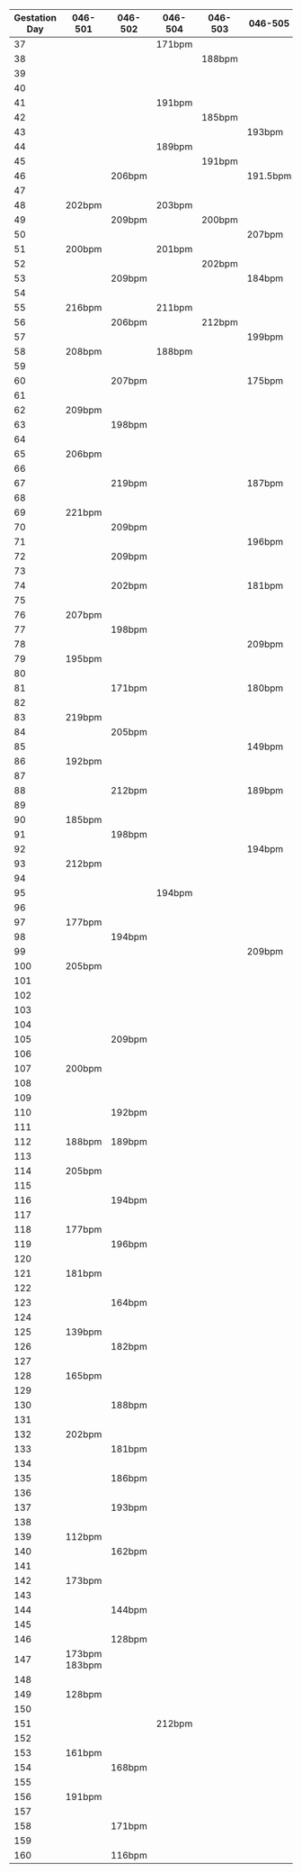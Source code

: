 
| Gestation Day | 046-501 |	046-502 | 046-504 |	046-503 | 046-505 |	046-506 | 046-507 | 046-508 |
| --- | --- | --- | --- | --- | --- | --- | --- | --- |
| 37 | | | 171bpm | | | | | |				
| 38 | | | | 188bpm| | 178bpm | | |	
| 39 |								
| 40 |							
| 41 | | | 191bpm | | | | | |							
| 42 | | | | 185bpm | | 183bpm | | |		
| 43 | | | | | 193bpm | | 183bpm | |	
| 44 | | | 189bpm | | | | | |				
| 45 | | | | 191bpm | | 199bpm | 213bpm | 187bpm |
| 46 | | 206bpm | | | 191.5bpm | | | |			
| 47 | | | | | | | | 200bpm |
| 48 | 202bpm | | 203bpm | | | | | |					
| 49 |	|	209bpm | | 200bpm |	|	202bpm | | |		
| 50 | | | | | 207bpm | 211bpm | |
| 51 | 200bpm |	| 201bpm | | | | | |				
| 52 | | | | 202bpm | | 205bpm | | 199bpm |
| 53 | | 209bpm | | | 184bpm | | 207bpm |	 |
| 54 |								
| 55 | 216bpm |	| 211bpm | | | | | |			
| 56 | | 206bpm | | 212bpm | | | | |				
| 57 | | | | | 199bpm |	206bpm | 226bpm | |	
| 58 | 208bpm | | 188bpm | | | | | |					
| 59 | | | | | | 196bpm | |	225bpm |
| 60 | | 207bpm | | | 175bpm | | 200bpm |
| 61 |								
| 62 | 209bpm| | | | | | | 209bpm |
| 63 | | 198bpm | | | | 178bpm| | |		
| 64 |								
| 65 | 206bpm | | | | | | | |						
| 66 | | | | | | 203bpm | | |	
| 67 | | 219bpm | | | 187bpm | | | |		
| 68 |								
| 69 | 221bpm |							
| 70 | | 209bpm | | | | 187bpm | | |		
| 71 | | | | | 196bpm |		
| 72 | | 209bpm |						
| 73 | | | | | | | | 190bpm |
| 74 | | 202bpm | | | 181bpm |			
| 75 | | | | | | | | 186bpm |
| 76 | 207bpm |							
| 77 | | 198bpm |	| | | 200bpm |		
| 78 | | | | | 209bpm |			
| 79 | 195bpm |							
| 80 | | | | | | 199bpm |	
| 81 | | 171bpm | | | 180bpm |		
| 82 | | | | | | | | 220bpm |
| 83 | 219bpm |						
| 84 | | 205bpm | | | | 201bpm |	
| 85 | | | | | 149bpm |			
| 86 | 192bpm |						
| 87 | | | | | | | | 216bpm |
| 88 | | 212bpm | | | 189bpm |			
| 89 |								
| 90 | 185bpm | | | | | | | 204bpm |
| 91 | | 198bpm | | | | 182bpm |		
| 92 | | | | | 194bpm |			
| 93 | 212bpm |						
| 94 | | | | | | 187bpm | | 201bpm |
| 95 | | | 194bpm | | | 207bpm |			
| 96 |								
| 97 | 177bpm | | | | | | | 176bpm |
| 98 | | 194bpm | | | | 192bpm |		
| 99 | | | | | 209bpm |		
| 100 | 205bpm |						
| 101 |								
| 102 | | | | | | | | 184bpm |
| 103 |								
| 104 | | | | | | | | 174bpm |
| 105 | | 209bpm | | | | 186bpm |	
| 106 |							
| 107 | 200bpm | | | | | 172bpm |	
| 108 | | | | | | | | 203bpm |
| 109 |								
| 110 | | 192bpm |					
| 111 |							
| 112 | 188bpm | 189bpm | | | | 176bpm |		
| 113 |								
| 114 |	205bpm |							
| 115 |	| | | | | | | 198bpm |
| 116 | | 194bpm |						
| 117 |								
| 118 | 177bpm | | | | | | | 185bpm |
| 119 | | 196bpm | | | | 177bpm |		
| 120 |								
| 121 |	181bpm |						
| 122 | | | | | | 183bpm |	
| 123 | | 164bpm |						
| 124 |								
| 125 | 139bpm | | | | | | | 197bpm |
| 126 | | 182bpm |						
| 127 |								
| 128 | 165bpm |							
| 129 | | | | | | | | 186bpm |
| 130	| | 188bpm |						
| 131	|							
| 132	|	202bpm | | | | | | | 189.3bpm |
| 133	|	 | 181bpm | | | | 157bpm |		
| 134	|								
| 135	| | 186bpm | | | | 170bpm |		
| 136	| | | | | | | |180bpm |
| 137	| | 193bpm |						
| 138	|								
| 139	| 112bpm | | | | | | | 205.3bpm |
| 140 | | 162bpm |						
| 141 |								
| 142 |	173bpm | | | | | 186bpm |	
| 143 | | | | | | | | 206bpm |
| 144 | | 144bpm |						
| 145 |							
| 146 | | 128bpm | | | | 219.6bpm |
| 147 |		173bpm				183bpm		
| 148 |							
| 149 |	128bpm |							
| 150 | | | | | | 155bpm | | 184bpm |
| 151 | | | 212bpm |						
| 152 |								
| 153 | 161bpm | | | | | | | 192bpm |
| 154 | | 168bpm | | | | 188bpm |	
| 155 |								
| 156 | 191bpm |							
| 157 | | | | | |	172bpm | | 182bpm |
| 158 | | 171bpm |	| | | 174bpm |		
| 159 | | | | | | | | 179bpm |
| 160 | | 116bpm |						
